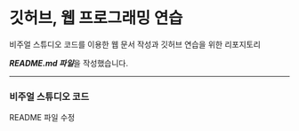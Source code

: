 # 깃허브, 웹 프로그래밍 연습

비주얼 스튜디오 코드를 이용한 웹 문서 작성과 깃허브 연습을 위한 리포지토리

***README.md 파일***을 작성했습니다.

------------------------------------------------------------------------

### 비주얼 스튜디오 코드

README 파일 수정